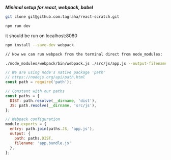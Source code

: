 ***Minimal setup for react, webpack, babel***
```bash
git clone git@github.com:tagraha/react-scratch.git
```

```bash
npm run dev
```

it should be run on localhost:8080

```bash
npm install --save-dev webpack

// Now we can run webpack from the terminal direct from node_modules:

./node_modules/webpack/bin/webpack.js ./src/js/app.js --output-filename ./dist/app.bundle.js
```

```javascript
// We are using node's native package 'path'
// https://nodejs.org/api/path.html
const path = require('path');

// Constant with our paths
const paths = {
  DIST: path.resolve(__dirname, 'dist'),
  JS: path.resolve(__dirname, 'src/js'),
};

// Webpack configuration
module.exports = {
  entry: path.join(paths.JS, 'app.js'),
  output: {
    path: paths.DIST,
    filename: 'app.bundle.js'
  },
};
```